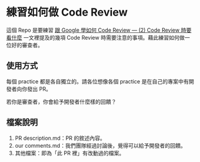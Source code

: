 # 練習如何做 Code Review

這個 Repo 是要練習 [跟 Google 學如何 Code Review — (2) Code Review 時要看什麼](https://medium.com/%E5%93%88%E5%98%8D-%E4%B8%96%E7%95%8C/%E8%B7%9F-google-%E5%AD%B8%E5%A6%82%E4%BD%95-code-review-2-code-review-%E6%99%82%E8%A6%81%E7%9C%8B%E4%BB%80%E9%BA%BC-3d1fa27b5708) 一文裡提及的幾項 Code Review 時需要注意的事項。藉此練習如何做一位好的審查者。

## 使用方式

每個 practice 都是各自獨立的。請各位想像各個 practice 是在自己的專案中有開發者向你發出 PR。

若你是審查者，你會給予開發者什麼樣的回饋？

## 檔案說明

1. PR description.md：PR 的敘述內容。
2. our comments.md：我們團隊經過討論後，覺得可以給予開發者的回饋。
3. 其他檔案：即為「此 PR 裡」有改動過的檔案。
